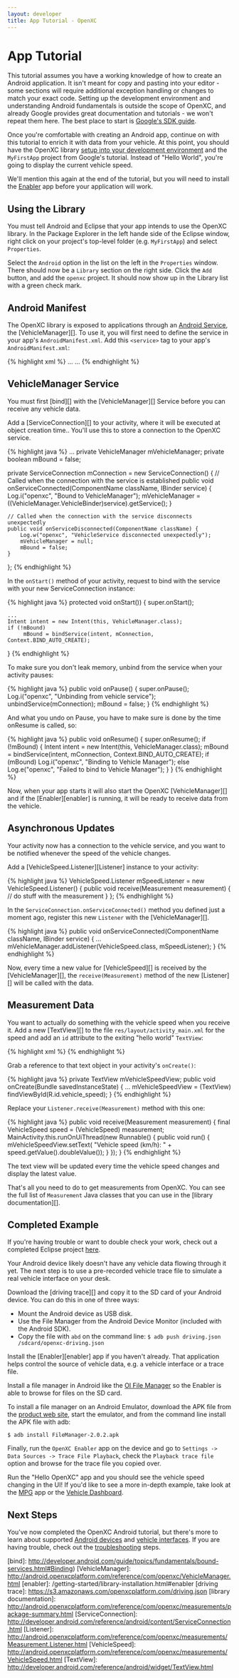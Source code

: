 ```yaml
---
layout: developer
title: App Tutorial - OpenXC
---
```


<div class="page-header">
    <h1>App Tutorial</h1>
</div>

This tutorial assumes you have a working knowledge of how to create an Android
application. It isn't meant for copy and pasting into your editor - some sections
will require additional exception handling or changes to match your exact code.
Setting up the development environment and understanding Android fundamentals is
outside the scope of OpenXC, and already Google provides great documentation and
tutorials - we won't repeat them here. The best place to start is [Google's SDK guide][sdk].

Once you're comfortable with creating an Android app, continue on with this
tutorial to enrich it with data from your vehicle. At this point, you should
have the OpenXC library
[setup into your development environment][library project] and the `MyFirstApp`
project from Google's tutorial. Instead of "Hello World", you're going to display
the current vehicle speed.

<div class="alert alert-error"> We'll mention this again at the end of the
tutorial, but you will need to install the
<a href="/getting-started/library-installation.html#enabler">Enabler</a> app
before your application will work.</div>

<div class="page-header">
<h2>Using the Library</h2>
</div>

You must tell Android and Eclipse that your app intends to use the OpenXC
library. In the Package Explorer in the left hande side of the Eclipse window,
right click on your project's top-level folder (e.g. `MyFirstApp`) and select
`Properties`.

Select the `Android` option in the list on the left in the `Properties` window.
There should now be a `Library` section on the right side. Click the `Add`
button, and add the `openxc` project. It should now show up in the Library list
with a green check mark.

<div class="page-header">
<h2>Android Manifest</h2>
</div>

The OpenXC library is exposed to applications through an
[Android Service][], the [VehicleManager][]. To use it, you will first need to
define the service in your app's `AndroidManifest.xml`. Add this `<service>` tag
to your app's `AndroidManifest.xml`:

{% highlight xml %}
<application>
    ...
    <service android:name="com.openxc.VehicleManager"/>
    ...
</application>
{% endhighlight %}

<div class="page-header">
<h2>VehicleManager Service</h2>
</div>

You must first [bind][] with the [VehicleManager][] Service before you can receive
any vehicle data.

Add a [ServiceConnection][] to your activity, where it will be executed at object creation time.. You'll use this to store a
connection to the OpenXC service.

{% highlight java %}
...
private VehicleManager mVehicleManager;
private boolean mBound = false;

private ServiceConnection mConnection = new ServiceConnection() {
    // Called when the connection with the service is established
    public void onServiceConnected(ComponentName className,
            IBinder service) {
        Log.i("openxc", "Bound to VehicleManager");
        mVehicleManager = ((VehicleManager.VehicleBinder)service).getService();
    }

    // Called when the connection with the service disconnects unexpectedly
    public void onServiceDisconnected(ComponentName className) {
        Log.w("openxc", "VehicleService disconnected unexpectedly");
        mVehicleManager = null;
        mBound = false;
    }
};
{% endhighlight %}

In the `onStart()` method of your activity, request to bind with the service
with your new ServiceConnection instance:

{% highlight java %}
protected void onStart()) {
    super.onStart();

    ...
    Intent intent = new Intent(this, VehicleManager.class);
    if (!mBound)
         mBound = bindService(intent, mConnection, Context.BIND_AUTO_CREATE);
}
{% endhighlight %}

To make sure you don't leak memory, unbind from the service when your activity
pauses:

{% highlight java %}
public void onPause() {
    super.onPause();
    Log.i("openxc", "Unbinding from vehicle service");
    unbindService(mConnection);
    mBound = false;
}
{% endhighlight %}

And what you undo on Pause, you have to make sure is done by the time onResume is called, so:

{% highlight java %}
public void onResume() {
    super.onResume();
    if (!mBound) {
        Intent intent = new Intent(this, VehicleManager.class);
        mBound = bindService(intent, mConnection, Context.BIND_AUTO_CREATE);
        if (mBound)
            Log.i("openxc", "Binding to Vehicle Manager");
        else
            Log.e("openxc", "Failed to bind to Vehicle Manager");
    }
}
{% endhighlight %}

Now, when your app starts it will also start the OpenXC [VehicleManager][] and if
the [Enabler][enabler] is running, it will be ready to receive data from the
vehicle.

<div class="page-header">
<h2>Asynchronous Updates</h2>
</div>

Your activity now has a connection to the vehicle service, and you want to be
notified whenever the speed of the vehicle changes.

Add a [VehicleSpeed.Listener][Listener] instance to your activity:

{% highlight java %}
VehicleSpeed.Listener mSpeedListener = new VehicleSpeed.Listener() {
    public void receive(Measurement measurement) {
        // do stuff with the measurement
    }
};
{% endhighlight %}

In the `ServiceConnection.onServiceConnected()` method you defined just a moment
ago, register this new `Listener` with the [VehicleManager][].

{% highlight java %}
public void onServiceConnected(ComponentName className, IBinder service) {
    ...
    mVehicleManager.addListener(VehicleSpeed.class, mSpeedListener);
}
{% endhighlight %}

Now, every time a new value for [VehicleSpeed][] is received by the
[VehicleManager][], the `receive(Measurement)` method of the new [Listener][]
will be called with the data.

<div class="page-header">
<h2>Measurement Data</h2>
</div>

You want to actually do something with the vehicle speed when you receive it.
Add a new [TextView][] to the file `res/layout/activity_main.xml` for the speed
and add an `id` attribute to the exiting "hello world" `TextView`:

{% highlight xml %}
<TextView
    android:id="@+id/textView1"
    android:layout_width="wrap_content"
    android:layout_height="wrap_content"
    android:text="@string/hello_world" />
<TextView
    android:layout_width="wrap_content"
    android:layout_height="wrap_content"
    android:layout_below="@+id/textView1"
    android:id="@+id/vehicle_speed" />
{% endhighlight %}

Grab a reference to that text object in your activity's `onCreate()`:

{% highlight java %}
private TextView mVehicleSpeedView;
public void onCreate(Bundle savedInstanceState) {
    ...
    mVehicleSpeedView = (TextView) findViewById(R.id.vehicle_speed);
}
{% endhighlight %}

Replace your `Listener.receive(Measurement)` method with this
one:

{% highlight java %}
public void receive(Measurement measurement) {
    final VehicleSpeed speed = (VehicleSpeed) measurement;
    MainActivity.this.runOnUiThread(new Runnable() {
        public void run() {
            mVehicleSpeedView.setText(
                "Vehicle speed (km/h): " + speed.getValue().doubleValue());
        }
    });
}
{% endhighlight %}

The text view will be updated every time the vehicle speed changes and display
the latest value.

That's all you need to do to get measurements from OpenXC. You can see the full
list of `Measurement` Java classes that you can use in the
[library documentation][].

<div class="page-header">
<h2>Completed Example</h2>
</div>

If you're having trouble or want to double check your work, check out a completed Eclipse project [here](https://github.com/openxc/openxc-starter).

Your Android device likely doesn't have any vehicle data flowing through it yet.
The next step is to use a pre-recorded vehicle trace file to simulate a real
vehicle interface on your desk.

Download the [driving trace][] and copy it to the SD card of your Android
device. You can do this in one of three ways:

* Mount the Android device as USB disk.
* Use the File Manager from the Android Device Monitor (included with the
  Android SDK).
* Copy the file with `abd` on the command line:
    `$ adb push driving.json /sdcard/openxc-driving.json`

Install the [Enabler][enabler] app if you haven't already. That application
helps control the source of vehicle data, e.g. a vehicle interface or a trace
file.

Install a file manager in Android like the [OI File
Manager](https://play.google.com/store/apps/details?id=org.openintents.filemanager)
so the Enabler is able to browse for files on the SD card.

To install a file manager on an Android Emulator, download the APK file from the
[product web site](http://openintents.org/en/filemanager), start the emulator,
and from the command line install the APK file with adb:
<pre><code>$ adb install FileManager-2.0.2.apk</code></pre>

Finally, run the `OpenXC Enabler` app on the device and go to `Settings -> Data
Sources -> Trace File Playback`, check the `Playback trace file` option and
browse for the trace file you copied over.

Run the "Hello OpenXC" app and you should see the vehicle speed changing in the
UI! If you'd like to see a more in-depth example, take look at the [MPG][] app
or the [Vehicle Dashboard][].

<div class="page-header">
<h2>Next Steps</h2>
</div>

You've now completed the OpenXC Android tutorial, but there's more to learn
about supported [Android devices](/android/hardware.html) and [vehicle interfaces][]. If you are
having trouble, check out the
[troubleshooting](/getting-started/troubleshooting.html) steps.


[sdk]: http://developer.android.com/sdk/index.html
[gg]: http://groups.google.com/group/openxc
[vehicle interfaces]: /vehicle-interface/hardware.html
[Android devices]: /android/index.html
[library project]: /getting-started/library-installation.html
[Vehicle Dashboard]: https://github.com/openxc/openxc-android/tree/master/examples
[MPG]: https://github.com/openxc/mpg
[Android service]: http://developer.android.com/guide/components/services.html
[bind]: http://developer.android.com/guide/topics/fundamentals/bound-services.html#Binding)
[VehicleManager]: http://android.openxcplatform.com/reference/com/openxc/VehicleManager.html
[enabler]: /getting-started/library-installation.html#enabler
[driving trace]: https://s3.amazonaws.com/openxcplatform.com/driving.json
[library documentation]: http://android.openxcplatform.com/reference/com/openxc/measurements/package-summary.html
[ServiceConnection]: http://developer.android.com/reference/android/content/ServiceConnection.html
[Listener]: http://android.openxcplatform.com/reference/com/openxc/measurements/Measurement.Listener.html
[VehicleSpeed]: http://android.openxcplatform.com/reference/com/openxc/measurements/VehicleSpeed.html
[TextView]: http://developer.android.com/reference/android/widget/TextView.html
